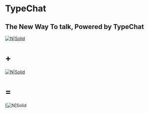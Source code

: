 # TypeChat

## The New Way To talk, Powered by TypeChat

[![N|Solid](https://www.metaltoad.com/sites/default/files/styles/large_personal_photo_870x500_/public/2020-05/react-js-blog-header.png?itok=VbfDeSgJ)](http://react.org/)

# +

[![N|Solid](https://i.pinimg.com/originals/c3/8e/e8/c38ee8475ee7f3680f706c56c3a1194c.png)](http://react.org/)

# =

[![N|Solid](blob/main/typechat/src/images/logos/TypeChat.svg)
